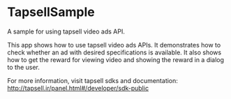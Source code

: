 # TapsellSample
A sample for using tapsell video ads API.

This app shows how to use tapsell video ads APIs. It demonstrates how to check whether an ad with desired specifications is available. It also shows how to get the reward for viewing video and showing the reward in a dialog to the user.

For more information, visit tapsell sdks and documentation:
http://tapsell.ir/panel.html#/developer/sdk-public
